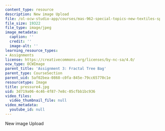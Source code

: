 ```yaml
---
content_type: resource
description: New image Upload
file: /ol-ocw-studio-app/courses/mas-962-special-topics-new-textiles-spring-2010/3d719a064c464f877e8c05cfbb1bc936_pressure4.jpg
file_size: 19322
file_type: image/jpeg
image_metadata:
  caption: ''
  credit: ''
  image-alt: ''
learning_resource_types:
- Assignments
license: https://creativecommons.org/licenses/by-nc-sa/4.0/
ocw_type: OCWImage
parent_title: 'Assignment 3: Fractal Tree Bag'
parent_type: CourseSection
parent_uid: 5af02bea-0868-c0fa-845e-79cc65770c1e
resourcetype: Image
title: pressure4.jpg
uid: 3d719a06-4c46-4f87-7e8c-05cfbb1bc936
video_files:
  video_thumbnail_file: null
video_metadata:
  youtube_id: null
---
```

New image Upload